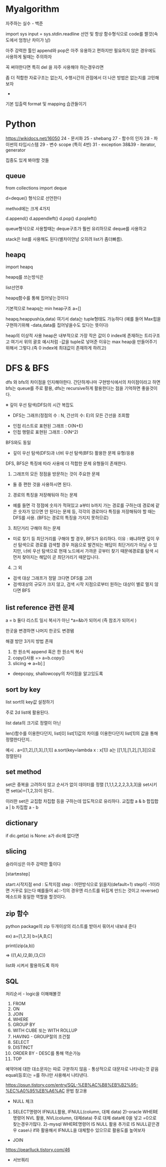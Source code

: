# Myalgorithm

자주하는 실수 - 백준

import sys
input = sys.stdin.readline
선언 및 항상 함수형식으로 code를 짤것(속도에서 엄청난 차이가 남)

아주 강력한 툴인 append와 pop은 아주 유용하고 편하지만 필요하지 않은 경우에도 사용하게 될때는 주의하자

꼭 써야한다면 특히 del 을 자주 사용해야 하는경우라면

좀 더 적합한 자료구조는 없는지, 수행시간의 관점에서 더 나은 방법은 없는지를 고민해보자

+
기본 입출력 format 및 mapping 습관들이기

# Python 

https://wikidocs.net/16050
24 - 문서화
25 - shebang
27 - 함수의 인자
28 - 파이썬의 타입시스템
29 - 변수 scope (특히 4번)
31 - exception
38&39 - iterator, generator

집중도 있게 봐야할 것들

## queue
from collections import deque

d=deque() 형식으로 선언한다

method에는 크게 4가지

d.append()
d.appendleft()
d.pop()
d.popleft()

queue형식으로 사용할때는 deque구조가 훨씬 유리하므로
deque를 사용하고

stack은 list를 사용해도 된다(별차이안남 오히려 list가 좀더빠름).

## heapq
import heapq


heapq를 쓰는방식은

list선언후

heapq함수를 통해 집어넣는것이다

기본적으로 heapq는 min heap구조
a=[]

heapq.heappush(a,data)
여기서 data는 tuple형태도 가능하다
(예를 들어 Max힙을 구현하기위해 -data,data를 집어넣을수도 있다는 뜻이다)

heap의 이상적 사용
heap은 내부적으로 가장 작은 값이 0 index에 존재하는 트리구조고
여기서 위의 괄호 예시처럼 -값을 tuple로 넣어준 이유는
max heap을 만들어주기 위해서 그렇다.(즉 0 index에 최대값이 존재하게 하려고)

# DFS & BFS

dfs 와 bfs의 차이점을 인지해야한다.
간단하게나마 구현방식에서의 차이점이라고 하면
bfs는 queue를 주로 활용, dfs는 recursive하게 활용한다는 점을 기억하면 좋을것이다.

※ 깊이 우선 탐색(DFS)의 시간 복잡도
- DFS는 그래프(정점의 수 : N, 간선의 수: E)의 모든 간선을 조회함
* 인접 리스트로 표현된 그래프 : O(N+E)
* 인접 행렬로 표현된 그래프 : O(N^2)

BFS와도 동일

- 깊이 우선 탐색(DFS)과 너비 우선 탐색(BFS) 활용한 문제 유형/응용

DFS, BFS은 특징에 따라 사용에 더 적합한 문제 유형들이 존재한다.

1) 그래프의 모든 정점을 방문하는 것이 주요한 문제
 - 둘 중 편한 것을 사용하시면 된다.

2) 경로의 특징을 저장해둬야 하는 문제
 - 예를 들면 각 정점에 숫자가 적혀있고 a부터 b까지 가는 경로를 구하는데 경로에 같은 숫자가 있으면 안 된다는 문제 등, 각각의 경로마다 특징을 저장해둬야 할 때는 DFS를 사용. (BFS는 경로의 특징을 가지지 못하므로)

3) 최단거리 구해야 하는 문제
 - 미로 찾기 등 최단거리를 구해야 할 경우, BFS가 유리하다.
이유 : 왜냐하면 깊이 우선 탐색으로 경로를 검색할 경우 처음으로 발견되는 해답이 최단거리가 아닐 수 있지만, 너비 우선 탐색으로 현재 노드에서 가까운 곳부터 찾기 때문에경로를 탐색 시 먼저 찾아지는 해답이 곧 최단거리기 때문입니다.

4) 그 외
- 검색 대상 그래프가 정말 크다면 DFS를 고려
- 검색대상의 규모가 크지 않고, 검색 시작 지점으로부터 원하는 대상이 별로 멀지 않다면 BFS

## list reference 관련 문제
a = b
둘다 리스트 일시 복사가 아닌 *a=&b가 되어서 (즉 참조가 되어서 )

한곳을 변경하면 나머지 한곳도 변경됌

해결 방안 3가지 방법 존재

1. 한 원소씩 append 혹은 한 원소씩 복사
2. copy()사용 => a=b.copy()
3. slicing  => a=b[:]

+ deepcopy, shallowcopy의 차이점을 알고있도록


## sort by key
list sort의 key값 설정하기

주로 2d list에 활용된다.

list data의 크기로 정렬이 아닌

len()함수를 이용한다던지, list[0] list[1]값의 차이를 이용한다던지
list[1]의 값을 통해 정렬한다던지..

예시 . a=[[1,2],[1,3],[1,1]]
a.sort(key=lambda x : x[1])
a는 [[1,1],[1,2],[1,3]]으로 정렬된다


## set method

set은 중복을 고려하지 않고 순서가 없이 데이터를 정렬
[1,1,1,2,2,2,3,3,3]을 set시키면
set(a)={1,2,3}이 된다..

이러한 set은 교집합 차집합 등을 구하는데 압도적으로 유리하다.
교집합 a & b
합집합 a | b
차집합 a - b

## dictionary

if dic.get(a) is None:
a가 dic에 없다면


## slicing

슬라이싱은 아주 강력한 툴이다

[start:end:step]

start:시작지점
end : 도착지점
step : 어떤방식으로 읽을지(default=1)
step이 -1이라면 거꾸로 읽는다
예를들어
a[::-1]의 경우엔 리스트를 뒤집게 만드는 것이고
reverse()메소드와 동일한 역할을 할것이다.



## zip 함수
python package의 zip
두개이상의 리스트를 받아서
 묶어서 내보내 준다

ex)
a=[1,2,3]
b=[A,B,C]

print(izip(a,b))

=> ((1,A),(2,B),(3,C))

list화 시켜서 활용하도록 하자

## SQL

처리순서 - logic을 이해해볼것
1) FROM
2) ON
3) JOIN
4) WHERE
5) GROUP BY
6) WITH CUBE 또는 WITH ROLLUP
7) HAVING - GROUP절의 조건절
8) SELECT
9) DISTINCT
10) ORDER BY - DESC를 통해 역순가능
11) TOP

예약어에 대한 대소문자는 따로 구분하지 않음 - 통상적으로 대문자로 나타내는것 같음
equal(등호)는 =를 하나만 사용해서 나타낸다.

https://psun.tistory.com/entry/SQL-%EB%AC%B8%EB%B2%95-%EC%A0%95%EB%A6%AC
문법 참고용

- NULL 체크

1) SELECT명령어 IFNULL활용, IFNULL(column, 대체 data)
2)-oracle WHERE명령어 NVL 활용,   NVL(column, 대체data) 주로 대체 data에 0을 넣고 =0으로 찾는경우가많다.
2)-mysql WHERE명령어 IS NULL 활용 
추가로 IS NULL같은경우 case나 if와 활용해서 IFNULL을 대체할수 있으므로 활용도를 높여보자

- JOIN 

https://pearlluck.tistory.com/46

- 서브쿼리

